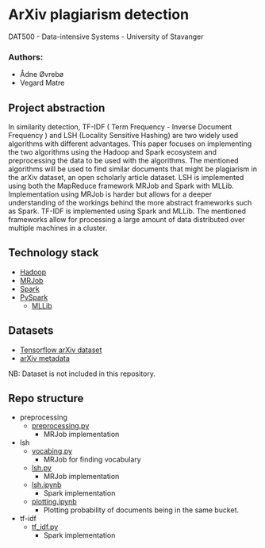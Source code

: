 # ArXiv plagiarism detection
DAT500 - Data-intensive Systems - University of Stavanger
### Authors:
- Ådne Øvrebø 
- Vegard Matre

## Project abstraction
In similarity detection, TF-IDF ( Term Frequency - Inverse Document Frequency ) and LSH (Locality Sensitive Hashing) are two widely used algorithms with different advantages. This paper focuses on implementing the two algorithms using the Hadoop and Spark ecosystem and preprocessing the data to be used with the algorithms. The mentioned algorithms will be used to find similar documents that might be plagiarism in the arXiv dataset, an open scholarly article dataset. LSH is implemented using both the MapReduce framework MRJob and Spark with MLLib. Implementation using MRJob is harder but allows for a deeper understanding of the workings behind the more abstract frameworks such as Spark. TF-IDF is implemented using Spark and MLLib. The mentioned frameworks allow for processing a large amount of data distributed over multiple machines in a cluster. 

## Technology stack 
- [Hadoop](https://hadoop.apache.org/)
- [MRJob](https://mrjob.readthedocs.io/en/latest/)
- [Spark](https://spark.apache.org/)
- [PySpark](https://spark.apache.org/docs/latest/api/python/pyspark.html)
    - [MLLib](https://spark.apache.org/docs/latest/mllib-guide.html)

## Datasets
- [Tensorflow arXiv dataset](https://www.tensorflow.org/datasets/catalog/scientific_papers)
- [arXiv metadata](https://www.kaggle.com/datasets/Cornell-University/arxiv)

NB: Dataset is not included in this repository.

## Repo structure
- preprocessing 
    - [preprocessing.py](preprocessing/preprocessing.py)
        - MRJob implementation
- lsh
    - [vocabing.py](lsh/vocabing.py)
        - MRJob for finding vocabulary
    - [lsh.py](lsh/lsh.py)
        - MRJob implementation
    - [lsh.ipynb](lsh/lsh.ipynb)
        - Spark implementation
    - [plotting.ipynb](lsh/plotting.ipynb)
        - Plotting probability of documents being in the same bucket.
- tf-idf
    - [tf_idf.py](tf-idf/tf_idf.py)
        - Spark implementation
